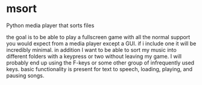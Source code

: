 # msort
Python media player that sorts files

the goal is to be able to play a fullscreen game with all the normal support
you would expect from a media player except a GUI. if i include one it will be
incredibly minimal. in addition I want to be able to sort my music into
different folders with a keypress or two without leaving my game. I will
probably end up using the F-keys or some other group of infrequently used keys.
basic functionality is present for text to speech, loading, playing, and
pausing songs.

